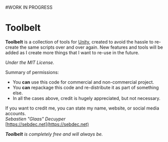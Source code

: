 #WORK IN PROGRESS
# Toolbelt

**Toolbelt** is a collection of tools for [Unity](https://unity.com), created to avoid the hassle to re-create the same scripts over and over again. New features and tools will be added as I create more things that I want to re-use in the future.

*Under the MIT License.*

Summary of permissions:
- You **can** use this code for commercial and non-commercial project.
- You **can** repackage this code and re-distribute it as part of something else.
- In all the cases above, credit is hugely appreciated, but not necessary.

If you want to credit me, you can state my name, website, or social media accounts.  
*Sebastien "Glaas" Decuyper*  
[https://sebdec.net](https://sebdec.net)

***Toolbelt** is completely free and will always be.*